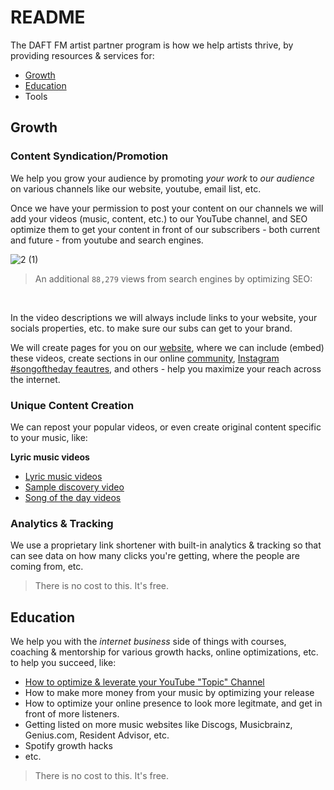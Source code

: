 # README

The DAFT FM artist partner program is how we help artists thrive, by providing resources & services for:
- [Growth](#growth)
- [Education](#education)
- Tools


## Growth

### Content Syndication/Promotion
We help you grow your audience by promoting _your work_ to _our audience_ on various channels like our website, youtube, email list, etc.

Once we have your permission to post your content on our channels we will add your videos (music, content, etc.) to our YouTube channel, and SEO optimize them to get your content in front of our subscribers - both current and future - from youtube and search engines.

![2 (1)](https://github.com/user-attachments/assets/6902ea8e-598e-4af6-910f-9d8bcb09ca59)
> An additional `88,279` views from search engines by optimizing SEO:
<br>

In the video descriptions we will always include links to your website, your socials properties, etc. to make sure our subs can get to your brand. 

We will create pages for you on our [website](https://daft.fm/artists/daft-punk/), where we can include (embed) these videos, create sections in our online [community](https://github.com/orgs/daftfm/discussions), [Instagram #songoftheday feautres](https://www.instagram.com/dvnschmchr/reel/Cs64bz-r0iS/), and others - help you maximize your reach across the internet.


### Unique Content Creation
We can repost your popular videos, or even create original content specific to your music, like: 

**Lyric music videos**
- [Lyric music videos](https://www.youtube.com/playlist?list=PL8bbllzXERyf75lf5xCBnwMlJnUIsoaYB)
- [Sample discovery video](https://www.canva.com/design/DAGUzM-nLXk/AdgUrwKVmqdIHhxO-ouGHA/watch?utm_content=DAGUzM-nLXk&utm_campaign=designshare&utm_medium=link&utm_source=editor&success=true)
- [Song of the day videos](https://www.instagram.com/dvnschmchr/reel/Cs64bz-r0iS/)

### Analytics & Tracking
We use a proprietary link shortener with built-in analytics & tracking so that can see data on how many clicks you're getting, where the people are coming from, etc.

> There is no cost to this. It's free.


## Education
We help you with the *internet business* side of things with courses, coaching & mentorship for various growth hacks, online optimizations, etc. to help you succeed, like:

- [How to optimize & leverate your YouTube "Topic" Channel][youtube-topic-channel]
- How to make more money from your music by optimizing your release
- How to optimize your online presence to look more legitmate, and get in front of more listeners.
- Getting listed on more music websites like Discogs, Musicbrainz, Genius.com, Resident Advisor, etc.
- Spotify growth hacks
- etc.

> There is no cost to this. It's free.





<!-- links -->

[youtube-topic-channel]: /docs/youtube-topic-channel.md


